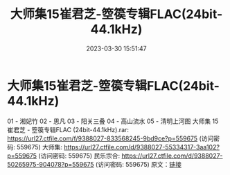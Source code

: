 ﻿---
title: 大师集15崔君芝-箜篌专辑FLAC(24bit-44.1kHz)
date: 2023-03-30 15:51:47
categories: 古典音乐、新世纪、纯音雅乐
tags: 纯音雅乐
---
# 大师集15崔君芝-箜篌专辑FLAC(24bit-44.1kHz)

01 - 湘妃竹
02 - 思凡
03 - 阳关三叠
04 - 高山流水
05 - 清明上河图
大师集 15 崔君芝 - 箜篌专辑FLAC (24bit-44.1kHz).rar: https://url27.ctfile.com/f/9388027-833568245-9bd9ce?p=559675
(访问密码: 559675)
大师集: https://url27.ctfile.com/d/9388027-55334317-3aa102?p=559675
(访问密码: 559675)
民乐宗合: https://url27.ctfile.com/d/9388027-50265975-904078?p=559675
(访问密码: 559675)
原文：[链接](https://blog.sina.com.cn/s/blog_1647c7e760103117w.html)
